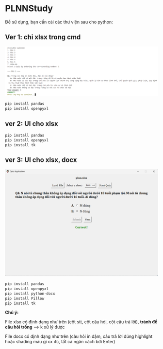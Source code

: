 # PLNNStudy

Để sử dụng, bạn cần cài các thư viện sau cho python:

## Ver 1: chỉ xlsx trong cmd
![alt text](preview_cmd.png)

```console
pip install pandas
pip install openpyxl
```

## ver 2: UI cho xlsx

```console
pip install pandas
pip install openpyxl
pip install tk
```

## ver 3: UI cho xlsx, docx
![](preview_v3.png)

```console
pip install pandas
pip install openpyxl
pip install python-docx
pip install Pillow
pip install tk
```


**Chú ý:**

File xlsx có định dạng như trên (cột stt, cột câu hỏi, cột câu trả lời), **tránh để câu hỏi trống** --> k xử lý được

File docx có định dạng như trên (câu hỏi in đậm, câu trả lời đúng highlight hoặc shading màu gì cx đc, tất cả ngăn cách bởi Enter)

